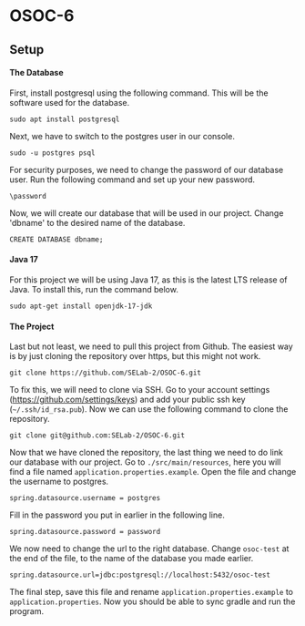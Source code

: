 # OSOC-6

## Setup

#### The Database
First, install postgresql using the following command. This will be the software used for the database.
```
sudo apt install postgresql
```
Next, we have to switch to the postgres user in our console.
```
sudo -u postgres psql
```
For security purposes, we need to change the password of our database user. Run the following command and set up your new password.
```
\password
```
Now, we will create our database that will be used in our project. Change 'dbname' to the desired name of the database.
```
CREATE DATABASE dbname;
```

#### Java 17
For this project we will be using Java 17, as this is the latest LTS release of Java. To install this, run the command below.
```
sudo apt-get install openjdk-17-jdk
```

#### The Project
Last but not least, we need to pull this project from Github. The easiest way is by just cloning the repository over https, but this might not work.
```
git clone https://github.com/SELab-2/OSOC-6.git
```
To fix this, we will need to clone via SSH. Go to your account settings (https://github.com/settings/keys) and add your public ssh key (`~/.ssh/id_rsa.pub`).
Now we can use the following command to clone the repository.
```
git clone git@github.com:SELab-2/OSOC-6.git
```

Now that we have cloned the repository, the last thing we need to do link our database with our project.
Go to `./src/main/resources`, here you will find a file named `application.properties.example`.
Open the file and change the username to postgres.
```
spring.datasource.username = postgres
```
Fill in the password you put in earlier in the following line.
```
spring.datasource.password = password
```
We now need to change the url to the right database. Change `osoc-test` at the end of the file, to the name of the database you made earlier.
```
spring.datasource.url=jdbc:postgresql://localhost:5432/osoc-test
```
The final step, save this file and rename `application.properties.example` to `application.properties`. Now you should be able to sync gradle and run the program.
